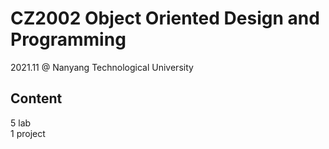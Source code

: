 # CZ2002 Object Oriented Design and Programming
2021.11 @ Nanyang Technological University

## Content
5 lab
<br/>
1 project
